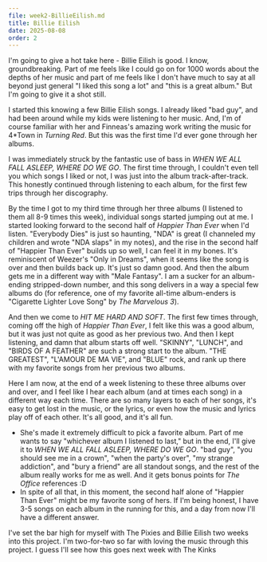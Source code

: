 ```yaml
---
file: week2-BillieEilish.md
title: Billie Eilish
date: 2025-08-08
order: 2
---
```


I'm going to give a hot take here - Billie Eilish is good. I know, groundbreaking. Part of me feels like I could go on for 1000 words about the depths of her music and part of me feels like I don't have much to say at all beyond just general "I liked this song a lot" and "this is a great album." But I'm going to give it a shot still.

I started this knowing a few Billie Eilish songs. I already liked "bad guy", and had been around while my kids were listening to her music. And, I'm of course familiar with her and Finneas's amazing work writing the music for 4*Town in *Turning Red*. But this was the first time I'd ever gone through her albums.

I was immediately struck by the fantastic use of bass in *WHEN WE ALL FALL ASLEEP, WHERE DO WE GO*. The first time through, I couldn't even tell you which songs I liked or not, I was just into the album track-after-track. This honestly continued through listening to each album, for the first few trips through her discography.

By the time I got to my third time through her three albums (I listened to them all 8-9 times this week), individual songs started jumping out at me. I started looking forward to the second half of *Happier Than Ever* when I'd listen. "Everybody Dies" is just so haunting, "NDA" is great (I channeled my children and wrote "NDA slaps" in my notes), and the rise in the second half of "Happier Than Ever" builds up so well, I can feel it in my bones. It's reminiscent of Weezer's "Only in Dreams", when it seems like the song is over and then builds back up. It's just so damn good. And then the album gets me in a different way with "Male Fantasy". I am a sucker for an album-ending stripped-down number, and this song delivers in a way a special few albums do (for reference, one of my favorite all-time album-enders is "Cigarette Lighter Love Song" by *The Marvelous 3*).

And then we come to *HIT ME HARD AND SOFT*. The first few times through, coming off the high of *Happier Than Ever*, I felt like this was a good album, but it was just not quite as good as her previous two. And then I kept listening, and damn that album starts off well. "SKINNY", "LUNCH", and "BIRDS OF A FEATHER" are such a strong start to the album. "THE GREATEST", "L'AMOUR DE MA VIE", and "BLUE" rock, and rank up there with my favorite songs from her previous two albums.

Here I am now, at the end of a week listening to these three albums over and over, and I feel like I hear each album (and at times each song) in a different way each time. There are so many layers to each of her songs, it's easy to get lost in the music, or the lyrics, or even how the music and lyrics play off of each other. It's all good, and it's all fun.

* She's made it extremely difficult to pick a favorite album. Part of me wants to say "whichever album I listened to last," but in the end, I'll give it to *WHEN WE ALL FALL ASLEEP, WHERE DO WE GO*. "bad guy", "you should see me in a crown", "when the party's over", "my strange addiction", and "bury a friend" are all standout songs, and the rest of the album really works for me as well. And it gets bonus points for *The Office* references :D
* In spite of all that, in this moment, the second half alone of "Happier Than Ever" might be my favorite song of hers. If I'm being honest, I have 3-5 songs on each album in the running for this, and a day from now I'll have a different answer.

I've set the bar high for myself with The Pixies and Billie Eilish two weeks into this project. I'm two-for-two so far with loving the music through this project. I guess I'll see how this goes next week with The Kinks
